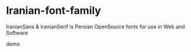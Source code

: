 Iranian-font-family
===================

IranianSans &amp; IranianSerif  is Persian OpenSource fonts  for use in Web and Software

demo
